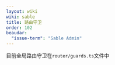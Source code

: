 ```yaml
---
layout: wiki
wiki: sable
title: 路由守卫
order: 102
beaudar:
  "issue-term": "Sable Admin"
---
```


目前全局路由守卫在`router/guards.ts`文件中
